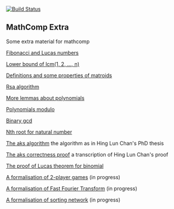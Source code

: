 [![Build Status](https://travis-ci.com/thery/mathcomp-extra.svg?branch=master)](https://travis-ci.com/thery/mathcomp-extra)

## MathComp Extra


Some extra material for mathcomp

 [Fibonacci and Lucas numbers](./fib.v)

 [Lower bound of lcm(1, 2, ..., n)](./lcm_lbound.v)

 [Definitions and some properties of matroids](./matroid.v)

 [Rsa algorithm](./rsa.v)

 [More lemmas about polynomials](./more_thm.v)

 [Polynomials modulo](./divpoly.v)

 [Binary gcd](./bgcdn.v)

 [Nth root for natural number](./rootn.v)

 [The aks algorithm](./aks_algo.v)  the algorithm as in Hing Lun Chan's PhD thesis
 
 [The aks correctness proof](./aks.v)  a transcription of Hing Lun Chan's proof
 
 [The proof of Lucas theorem for binomial](./digitn.v)

 [A formalisation of 2-player games](./tplayer.v) (in progress)

 [A formalisation of Fast Fourier Transform](./fft.v) (in progress)

[A formalisation of sorting network](./nsort.v) (in progress)